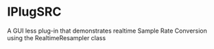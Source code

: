 # IPlugSRC
A GUI less plug-in that demonstrates realtime Sample Rate Conversion using the RealtimeResampler class
